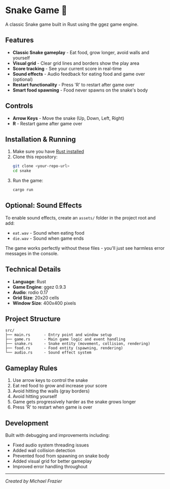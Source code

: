 # Snake Game 🐍

A classic Snake game built in Rust using the ggez game engine.

## Features

- **Classic Snake gameplay** - Eat food, grow longer, avoid walls and yourself
- **Visual grid** - Clear grid lines and borders show the play area
- **Score tracking** - See your current score in real-time
- **Sound effects** - Audio feedback for eating food and game over (optional)
- **Restart functionality** - Press 'R' to restart after game over
- **Smart food spawning** - Food never spawns on the snake's body

## Controls

- **Arrow Keys** - Move the snake (Up, Down, Left, Right)
- **R** - Restart game after game over

## Installation & Running

1. Make sure you have [Rust installed](https://rustup.rs/)
2. Clone this repository:
   ```bash
   git clone <your-repo-url>
   cd snake
   ```
3. Run the game:
   ```bash
   cargo run
   ```

## Optional: Sound Effects

To enable sound effects, create an `assets/` folder in the project root and add:
- `eat.wav` - Sound when eating food
- `die.wav` - Sound when game ends

The game works perfectly without these files - you'll just see harmless error messages in the console.

## Technical Details

- **Language**: Rust
- **Game Engine**: ggez 0.9.3
- **Audio**: rodio 0.17
- **Grid Size**: 20x20 cells
- **Window Size**: 400x400 pixels

## Project Structure

```
src/
├── main.rs      - Entry point and window setup
├── game.rs      - Main game logic and event handling
├── snake.rs     - Snake entity (movement, collision, rendering)
├── food.rs      - Food entity (spawning, rendering)
└── audio.rs     - Sound effect system
```

## Gameplay Rules

1. Use arrow keys to control the snake
2. Eat red food to grow and increase your score
3. Avoid hitting the walls (gray borders)
4. Avoid hitting yourself
5. Game gets progressively harder as the snake grows longer
6. Press 'R' to restart when game is over

## Development

Built with debugging and improvements including:
- Fixed audio system threading issues
- Added wall collision detection
- Prevented food from spawning on snake body
- Added visual grid for better gameplay
- Improved error handling throughout

---

*Created by Michael Frazier*
